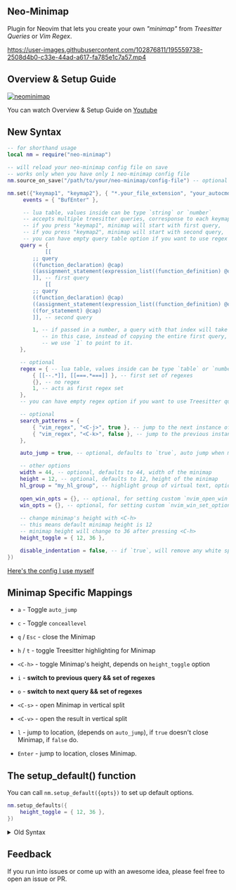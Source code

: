 ## Neo-Minimap

Plugin for Neovim that lets you create your own *"minimap"* from *Treesitter Queries* or *Vim Regex*.

https://user-images.githubusercontent.com/102876811/195559738-2508d4b0-c33e-44ad-a617-fa785e1c7a57.mp4

## Overview & Setup Guide

[![neominimap](https://user-images.githubusercontent.com/102876811/196762594-8eadeef9-97e9-4c8c-94fb-d4071b698264.png)](https://youtu.be/vNyQBWfSh7c)

You can watch Overview & Setup Guide on [Youtube](https://youtu.be/vNyQBWfSh7c)

## New Syntax

```lua
-- for shorthand usage
local nm = require("neo-minimap")

-- will reload your neo-minimap config file on save
-- works only when you have only 1 neo-minimap config file
nm.source_on_save("/path/to/your/neo-minimap/config-file") -- optional

nm.set({"keymap1", "keymap2"}, { "*.your_file_extension", "your_autocmd_pattern" }, {
     events = { "BufEnter" },

     -- lua table, values inside can be type `string` or `number`
     -- accepts multiple treesitter queries, corresponse to each keymap,
     -- if you press "keymap1", minimap will start with first query,
     -- if you press "keymap2", minimap will start with second query,
     -- you can have empty query table option if you want to use regex only
    query = {
            [[
        ;; query
        ((function_declaration) @cap)
        ((assignment_statement(expression_list((function_definition) @cap))))
        ]], -- first query
            [[
        ;; query
        ((function_declaration) @cap)
        ((assignment_statement(expression_list((function_definition) @cap))))
        ((for_statement) @cap)
        ]], -- second query

        1, -- if passed in a number, a query with that index will take it's place
           -- in this case, instead of copying the entire first query,
           -- we use `1` to point to it.
    },

    -- optional
	regex = { -- lua table, values inside can be type `table` or `number`
		{ [[--.*]], [[===.*===]] }, -- first set of regexes
		{}, -- no regex
		1, -- acts as first regex set
	},
    -- you can have empty regex option if you want to use Treesitter queries only

    -- optional
    search_patterns = {
		{ "vim_regex", "<C-j>", true }, -- jump to the next instance of "vim_regex"
		{ "vim_regex", "<C-k>", false }, -- jump to the previous instance of "vim_regex"
	},

    auto_jump = true, -- optional, defaults to `true`, auto jump when move cursor

    -- other options
    width = 44, -- optional, defaults to 44, width of the minimap
    height = 12, -- optional, defaults to 12, height of the minimap
    hl_group = "my_hl_group", -- highlight group of virtual text, optional, defaults to "DiagnosticWarn"
    
    open_win_opts = {}, -- optional, for setting custom `nvim_open_win` options
    win_opts = {}, -- optional, for setting custom `nvim_win_set_option` options
    
    -- change minimap's height with <C-h>
    -- this means default minimap height is 12
    -- minimap height will change to 36 after pressing <C-h>
    height_toggle = { 12, 36 },

    disable_indentation = false, -- if `true`, will remove any white space / tab at the start of the results.
})
```

[Here's the config I use myself](https://github.com/ziontee113/ziontee113-neovim-config/blob/master/lua/plugins/neo-minimap/init.lua)

## Minimap Specific Mappings

- `a` - Toggle `auto_jump`
- `c` - Toggle `conceallevel`
- `q` / `Esc` - close the Minimap
- `h` / `t` - toggle Treesitter highlighting for Minimap

- `<C-h>` - toggle Minimap's height, depends on `height_toggle` option
- `i` - **switch to previous query && set of regexes**
- `o` - **switch to next query && set of regexes**

- `<C-s>` - open Minimap in vertical split
- `<C-v>` - open the result in vertical split

- `l` - jump to location, (depends on `auto_jump`), if `true` doesn't close Minimap, if `false` do.
- `Enter` - jump to location, closes Minimap.

## The setup_default() function

You can call `nm.setup_default({opts})` to set up default options.

```lua
nm.setup_defaults({
	height_toggle = { 12, 36 },
})
```

<details>
<summary>Old Syntax</summary>

## Syntax

```lua
local nm = require("neo-minimap")

nm.set("keymap", "filetype", { -- `:set filetype?` if you don't know your desired filetype
	query = [[
;; query
((query_goes_here) @cap)
  ]],

    regex = { 
        "vim_regex_goes_here",
        [[another_vim_regex]],
    }, -- vim regex option, for when you can't or don't want to use Treesitter Queries

	search_patterns = { -- optional
		{ "/search", "search_mapping", true }, -- true means search forward
		{ "/search", "search_mapping", false }, -- false means search backwards
	},
	width = 44, -- optional, defaults to 44, width of the minimap
	height = 12, -- optional, defaults to 12, height of the minimap
	hl_group = "my_hl_group", -- optional, defaults to "LineNr"
	auto_jump = true, -- optional, defaults to `true`, auto jump when move cursor

    open_win_opts = {}, -- optional, for setting `nvim_open_win` options
    win_opts = {}, -- optional, for setting `nvim_win_set_option` options
})
```

## Example

Example for Lua:
```lua
local nm = require("neo-minimap") -- for shorthand use later

-- Lua
nm.set("zi", "lua", { -- press `zi` to open the minimap, in `lua` files
	query = [[
;; query
((for_statement) @cap) ;; matches for loops
((function_call (dot_index_expression) @field (#eq? @field "vim.keymap.set")) @cap) ;; matches vim.keymap.set
((function_declaration) @cap) ;; matches function declarations
  ]],
	regex = { [[\.insert]] }, -- 1 vim regex, matches lines with `.insert` pattern
	search_patterns = {
		{ "function", "<C-j>", true }, -- jump to the next 'function' (Vim pattern)
		{ "function", "<C-k>", false }, -- jump to the previous 'function' (Vim pattern)
		{ "keymap", "<A-j>", true }, -- jump to the next 'keymap' (Vim pattern)
		{ "keymap", "<A-k>", false }, -- jump to the previous 'keymap' (Vim pattern)
	},
})
```

Example for Typescript:
```lua
local nm = require("neo-minimap") -- for shorthand use later

-- TSX
nm.set("zi", "typescriptreact", {  -- press `zi` to open the minimap, in `typescriptreact` files
	query = [[
;; query
((function_declaration) @cap) ;; matches function declarations
((arrow_function) @cap) ;; matches arrow functions
((identifier) @cap (#vim-match? @cap "^use.*")) ;; matches hooks (useState, useEffect, use***, etc...)
  ]],
})
```

https://user-images.githubusercontent.com/102876811/195559769-0373bc88-9cba-4731-a7d2-7ec5c461b569.mp4

## Minimap Specific Mappings

- `a` - Toggle `auto_jump`
- `c` - Toggle `conceallevel`
- `q` / `Esc` - close the Minimap
- `h` / `t` - toggle Treesitter highlighting for Minimap

- `l` - jump to location (for when `auto_jump` is `false`), doesn't close Minimap.
- `Enter` - jump to location, closes Minimap.

## The `.browse()` method

You can also use `nm.browse()` method if you want more control over how you define your keymaps.

Syntax:

```lua
nm.browse(opts)
```

Example:

```lua
local nm = require("neo-minimap")

vim.keymap.set("n", "your_keymap", function()
    nm.browse({
        query = [[
    ;; query
    ((for_statement) @cap)
    ((function_declaration) @cap)
      ]],
        search_patterns = {
            { "function", "<C-j>", true },
            { "function", "<C-k>", false },
        },
        width = 44,
        height = 12,
    })
end)
```

## Custom Events

Example:

```lua
nm.set("zo", "*/snippets/*.lua", { -- "mapping", "pattern"
	regex = { [[--.*\w]] },
	events = { "BufEnter" }, -- events
})
```

</details>

## Feedback

If you run into issues or come up with an awesome idea, please feel free to open an issue or PR.
